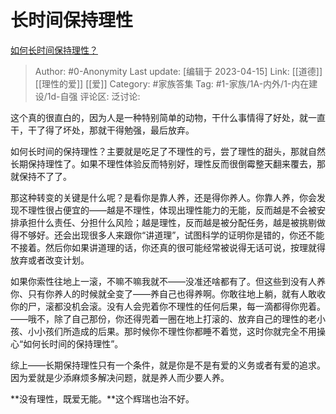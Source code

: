 # 长时间保持理性
[如何长时间保持理性？](https://www.zhihu.com/question/472990856/answer/2005970659)

> Author: #0-Anonymity
> Last update: [编辑于 2023-04-15]
> Link: [[道德]] [[理性的爱]] [[爱]]
> Category: #家族答集
> Tag: #1-家族/1A-内外/1-内在建设/1d-自强
> 评论区:
> 泛讨论:

这个真的很直白的，因为人是一种特别简单的动物，干什么事情得了好处，就一直干，干了得了坏处，那就干得勉强，最后放弃。

如何长时间的保持理性？主要就是吃足了不理性的亏，尝了理性的甜头，那就自然长期保持理性了。如果不理性体验反而特别好，理性反而很倒霉整天翻来覆去，那就保持不了了。

那这种转变的关键是什么呢？是看你是靠人养，还是得你养人。你靠人养，你会发现不理性很占便宜的——越是不理性，体现出理性能力的无能，反而越是不会被安排承担什么责任、分担什么风险；越是理性，反而越是被分配任务，越是被挑剔做得不够好。还会出现很多人来跟你“讲道理”，试图科学的证明你是错的，你还不能不接着。然后你如果讲道理的话，你还真的很可能经常被说得无话可说，按理就得放弃或者改变计划。

如果你索性往地上一滚，不嘛不嘛我就不——没准还啥都有了。但这些到没有人养你、只有你养人的时候就全变了——养自己也得养啊。你敢往地上躺，就有人敢收你的尸，滚都没机会滚。没有人会兜着你不理性的任何后果，每一滴都得你兜着。——哦不，除了自己那份，你还得兜着一圈在地上打滚的、放弃自己的理性的老小孩、小小孩们所造成的后果。那时候你不理性你都睡不着觉，这时你就完全不用操心“如何长时间的保持理性”。

综上——长期保持理性只有一个条件，就是你是不是有爱的义务或者有爱的追求。因为爱就是少添麻烦多解决问题，就是养人而少要人养。

**没有理性，既爱无能。**这个辉瑞也治不好。
